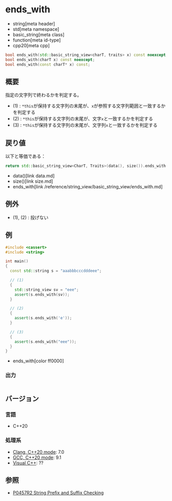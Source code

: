 # ends_with
* string[meta header]
* std[meta namespace]
* basic_string[meta class]
* function[meta id-type]
* cpp20[meta cpp]

```cpp
bool ends_with(std::basic_string_view<charT, traits> x) const noexcept; // (1)
bool ends_with(charT x) const noexcept;                                 // (2)
bool ends_with(const charT* x) const;                                   // (3)
```

## 概要
指定の文字列で終わるかを判定する。

- (1) : `*this`が保持する文字列の末尾が、`x`が参照する文字列範囲と一致するかを判定する
- (2) : `*this`が保持する文字列の末尾が、文字`x`と一致するかを判定する
- (3) : `*this`が保持する文字列の末尾が、文字列`x`と一致するかを判定する


## 戻り値
以下と等価である：

```cpp
return std::basic_string_view<CharT, Traits>(data(), size()).ends_with(x);
```
* data()[link data.md]
* size()[link size.md]
* ends_with[link /reference/string_view/basic_string_view/ends_with.md]


## 例外
- (1), (2) : 投げない


## 例
```cpp example
#include <cassert>
#include <string>

int main()
{
  const std::string s = "aaabbbcccdddeee";

  // (1)
  {
    std::string_view sv = "eee"; 
    assert(s.ends_with(sv));
  }

  // (2)
  {
    assert(s.ends_with('e'));
  }

  // (3)
  {
    assert(s.ends_with("eee"));
  }
}
```
* ends_with[color ff0000]

### 出力
```
```

## バージョン
### 言語
- C++20

### 処理系
- [Clang, C++20 mode](/implementation.md#clang): 7.0
- [GCC, C++20 mode](/implementation.md#gcc): 9.1
- [Visual C++](/implementation.md#visual_cpp): ??

## 参照
- [P0457R2 String Prefix and Suffix Checking](http://www.open-std.org/jtc1/sc22/wg21/docs/papers/2017/p0457r2.html)
